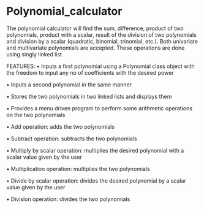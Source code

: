 # Polynomial_calculator
The polynomial calculator will find  the sum, difference, product of two polynomials, product with a scalar, result of the division of two polynomials and division by a scalar (quadratic, binomial, trinomial, etc.). Both univariate and multivariate polynomials are accepted. These operations are done using singly linked list.
 
FEATURES:
•	Inputs a first polynomial using a Polynomial class object with the freedom to input any no of coefficients with the desired power

•	Inputs a second polynomial in the same manner

•	Stores the two polynomials in two linked lists and displays them

•	Provides a menu driven program to perform some arithmetic operations on the two polynomials

•	Add operation: adds the two polynomials

•	Subtract operation: subtracts the two polynomials

•	Multiply by scalar operation: multiplies the desired polynomial with a scalar value given by the user

•	Multiplication operation: multiplies the two polynomials

•	Divide by scalar operation: divides the desired polynomial by a scalar value given by the user

•	Division operation: divides the two polynomials
